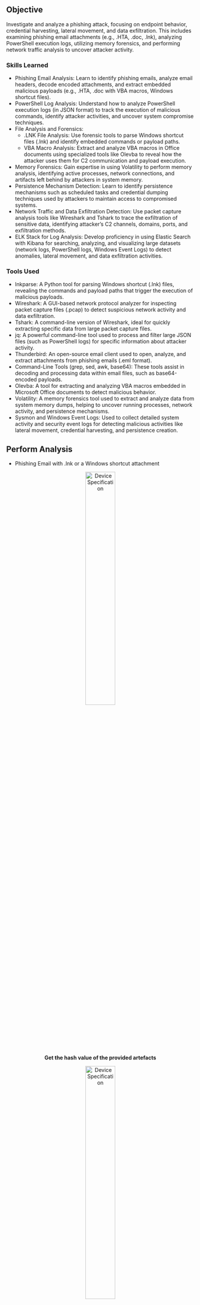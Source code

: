 ## Objective
 
Investigate and analyze a phishing attack, focusing on endpoint behavior, credential harvesting, lateral movement, and data exfiltration. This includes examining phishing email attachments (e.g., .HTA, .doc, .lnk), analyzing PowerShell execution logs, utilizing memory forensics, and performing network traffic analysis to uncover attacker activity.

### Skills Learned

- Phishing Email Analysis: Learn to identify phishing emails, analyze email headers, decode encoded attachments, and extract embedded malicious payloads (e.g., .HTA, .doc with VBA macros, Windows shortcut files).
- PowerShell Log Analysis: Understand how to analyze PowerShell execution logs (in JSON format) to track the execution of malicious commands, identify attacker activities, and uncover system compromise techniques.
- File Analysis and Forensics:
  - .LNK File Analysis: Use forensic tools to parse Windows shortcut files (.lnk) and identify embedded commands or payload paths.
  - VBA Macro Analysis: Extract and analyze VBA macros in Office documents using specialized tools like Olevba to reveal how the attacker uses them for C2 communication and payload execution.
- Memory Forensics: Gain expertise in using Volatility to perform memory analysis, identifying active processes, network connections, and artifacts left behind by attackers in system memory.
- Persistence Mechanism Detection: Learn to identify persistence mechanisms such as scheduled tasks and credential dumping techniques used by attackers to maintain access to compromised systems.
- Network Traffic and Data Exfiltration Detection: Use packet capture analysis tools like Wireshark and Tshark to trace the exfiltration of sensitive data, identifying attacker’s C2 channels, domains, ports, and exfiltration methods.
- ELK Stack for Log Analysis: Develop proficiency in using Elastic Search with Kibana for searching, analyzing, and visualizing large datasets (network logs, PowerShell logs, Windows Event Logs) to detect anomalies, lateral movement, and data exfiltration activities.

### Tools Used

- lnkparse: A Python tool for parsing Windows shortcut (.lnk) files, revealing the commands and payload paths that trigger the execution of malicious payloads.
- Wireshark: A GUI-based network protocol analyzer for inspecting packet capture files (.pcap) to detect suspicious network activity and data exfiltration.
- Tshark: A command-line version of Wireshark, ideal for quickly extracting specific data from large packet capture files.
- jq: A powerful command-line tool used to process and filter large JSON files (such as PowerShell logs) for specific information about attacker activity.
- Thunderbird: An open-source email client used to open, analyze, and extract attachments from phishing emails (.eml format).
- Command-Line Tools (grep, sed, awk, base64): These tools assist in decoding and processing data within email files, such as base64-encoded payloads.
- Olevba: A tool for extracting and analyzing VBA macros embedded in Microsoft Office documents to detect malicious behavior.
- Volatility: A memory forensics tool used to extract and analyze data from system memory dumps, helping to uncover running processes, network activity, and persistence mechanisms.
- Sysmon and Windows Event Logs: Used to collect detailed system activity and security event logs for detecting malicious activities like lateral movement, credential harvesting, and persistence creation.

## Perform Analysis

- Phishing Email with .lnk or a Windows shortcut attachment

<p align="center">
<img src="https://imgur.com/K6B0sYK.png" height="40%" width="40%" alt="Device Specification"/>
<br/>
<b>Get the hash value of the provided artefacts</b>
<br/>

<p align="center">
<img src="https://imgur.com/rGQ6lsl.png" height="40%" width="40%" alt="Device Specification"/>
<br/>
<b>Open the extracted .eml file to see what the email's content.</b>
<br/>

<p align="center">
<img src="https://imgur.com/mYGT2Hk.png" height="40%" width="40%" alt="Device Specification"/>
<br/>
<b>Open the extracted .eml file to text editor.</b>
<br/>

<p align="center">
<img src="https://imgur.com/Tm1zRyC.png" height="40%" width="40%" alt="Device Specification"/>
<br/>
<b>Extraction of the .eml for IOCs.</b>
<br/>

<p align="center">
<img src="https://imgur.com/" height="40%" width="40%" alt="Device Specification"/>
<br/>
<b></b>
<br/>

<p align="center">
<img src="https://imgur.com/" height="40%" width="40%" alt="Device Specification"/>
<br/>
<b></b>
<br/>

- Phishing Email with .doc attachment that contains vba macro
<p align="center">
<img src="https://imgur.com/" height="40%" width="40%" alt="Device Specification"/>
<br/>
<b></b>
<br/>

<p align="center">
<img src="https://imgur.com/" height="40%" width="40%" alt="Device Specification"/>
<br/>
<b></b>
<br/>

<p align="center">
<img src="https://imgur.com/" height="40%" width="40%" alt="Device Specification"/>
<br/>
<b></b>
<br/>

- Phishing Email with .hta (HTML application) attachment
<p align="center">
<img src="https://imgur.com/" height="40%" width="40%" alt="Device Specification"/>
<br/>
<b></b>
<br/>

<p align="center">
<img src="https://imgur.com/" height="40%" width="40%" alt="Device Specification"/>
<br/>
<b></b>
<br/>

<p align="center">
<img src="https://imgur.com/" height="40%" width="40%" alt="Device Specification"/>
<br/>
<b></b>
<br/>

## Outcome

- Phishing Analysis Proficiency: Effectively dissect phishing emails, decode encoded attachments, and identify malicious payloads such as .HTA files or VBA macros.
 - Endpoint Investigation Skills: Investigate PowerShell logs, analyze the execution of malicious commands, and understand their impact on the system. Identify persistence mechanisms and escalate privileges techniques used by attackers.
 - Network Traffic Forensics: Perform in-depth analysis of packet captures, identify the domains, ports, and tools used by attackers for C2 communication, and reconstruct the attack’s network flow to understand the exfiltration process.
 - Data Exfiltration Detection: Correlating PowerShell logs and network traffic data, identify data exfiltration techniques, reconstruct stolen data, and understand how attackers bypass defenses to move sensitive data out of the compromised network.
 - Incident Response: Conduct full incident investigations, from email attachment extraction to network traffic examination, and respond effectively to similar phishing-based attacks in real-world environments.
 - Full Attack Lifecycle Understanding: The integration of file, endpoint, and network analysis techniques, learn to piece together a complete attack timeline, identifying key attack vectors, lateral movement, and data exfiltration methods, ability to detect and mitigate similar future attacks.
 - Advanced Analysis with ELK: Gain hands-on experience using the ELK Stack (ElasticSearch and Kibana) to search, analyze, and visualize data from various sources (e.g., PowerShell logs, Sysmon logs, network traffic) for detecting malicious activities, correlating events, and conducting comprehensive investigations.

## Acknowledgements
- Inspired from [TryHackMe - Boogeyman 1](https://tryhackme.com/r/room/boogeyman1)
- [Whois](https://www.whois.com/whois/)
